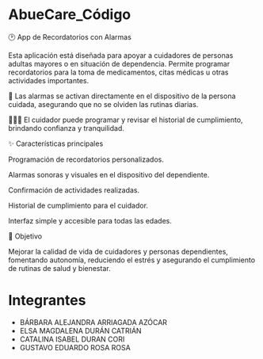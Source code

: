 # AbueCare_Código

🕑 App de Recordatorios con Alarmas

Esta aplicación está diseñada para apoyar a cuidadores de personas adultas mayores o en situación de dependencia. Permite programar recordatorios para la toma de medicamentos, citas médicas u otras actividades importantes.

🔔 Las alarmas se activan directamente en el dispositivo de la persona cuidada, asegurando que no se olviden las rutinas diarias.

👨‍👩‍👦 El cuidador puede programar y revisar el historial de cumplimiento, brindando confianza y tranquilidad.

✨ Características principales

Programación de recordatorios personalizados.

Alarmas sonoras y visuales en el dispositivo del dependiente.

Confirmación de actividades realizadas.

Historial de cumplimiento para el cuidador.

Interfaz simple y accesible para todas las edades.

🎯 Objetivo

Mejorar la calidad de vida de cuidadores y personas dependientes, fomentando autonomía, reduciendo el estrés y asegurando el cumplimiento de rutinas de salud y bienestar.

# Integrantes

  - BÁRBARA ALEJANDRA ARRIAGADA AZÓCAR
  - ELSA MAGDALENA DURÁN CATRIÁN
  - CATALINA ISABEL DURAN CORI
  - GUSTAVO EDUARDO ROSA ROSA
